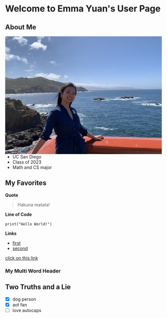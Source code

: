 # Welcome to Emma Yuan's User Page

## About Me
<img src="pic_profile.jpeg"
     alt="profile pic"
     style="float: left; margin-right: 10px;" />
- UC San Diego
- Class of 2023
- Math and CS major

## My Favorites 

**Quote**
> Hakuna matata!

**Line of Code**
```
print("Hello World!")
```

**Links**
- [first](https://www.google.com/search?q=recursion&oq=recursion&aqs=chrome..69i57j0i20i263i433j0i131i433j46i433j0i131i433l3j0l2j0i131i433.3320j1j1&sourceid=chrome&ie=UTF-8)
- [second](README.md)

[click on this link](#my-multi-word-header)
### My Multi Word Header

## Two Truths and a Lie
- [x] dog person
- [x] aot fan
- [ ] love autocaps
